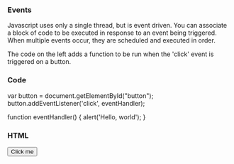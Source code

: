 ### Events

Javascript uses only a single thread, but is event driven. You can associate a block of code to be executed in response to an event being triggered. When multiple events occur, they are scheduled and executed in order.

The code on the left adds a function to be run when the 'click' event is triggered on a button.

### Code
var button = document.getElementById("button");
button.addEventListener('click', eventHandler);

function eventHandler() {
  alert('Hello, world');
}

### HTML
<input type="button" id="button" value="Click me"/>
